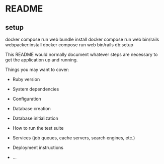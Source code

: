 # README
## setup
docker compose run web bundle install
docker compose run web bin/rails webpacker:install
docker compose run web bin/rails db:setup

This README would normally document whatever steps are necessary to get the
application up and running.

Things you may want to cover:

* Ruby version

* System dependencies

* Configuration

* Database creation

* Database initialization

* How to run the test suite

* Services (job queues, cache servers, search engines, etc.)

* Deployment instructions

* ...

